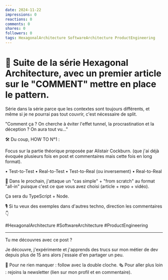 ```yaml
---
date: 2024-11-22
impressions: 0
reactions: 0
comments: 0
shares: 0
followers: 0
tags: HexagonalArchitecture SoftwareArchitecture ProductEngineering
---
```


# 🔁 Suite de la série Hexagonal Architecture, avec un premier article sur le "COMMENT" mettre en place le pattern.

Série dans la série parce que les contextes sont toujours différents, et même si je ne pourrai pas tout couvrir, c'est nécessaire de split.

"Comment ça ? On cherche à éviter l'effet tunnel, la procrastination et la déception ? On aura tout vu..."

🛠️ Du coup, HOW TO N°1 :

Focus sur la partie théorique proposée par Alistair Cockburn.
(que j'ai déjà évoquée plusieurs fois en post et commentaires mais cette fois en long format).

• Test-to-Test
• Real-to-Test
• Test-to-Real
(ou inversement)
• Real-to-Real

🛑 Dans le prochain, j'attaque un "cas simple" + "from scratch" au format "all-in" puisque c'est ce que vous avez choisi (article + repo + vidéo).

Ça sera du TypeScript + Node.

🎙️ Si tu veux des exemples dans d'autres techno, direction les commentaires 👇

#HexagonalArchitecture #SoftwareArchitecture #ProductEngineering

---

Tu me découvres avec ce post ?

Je découvre, j'expérimente et j'apprends des trucs sur mon métier de dev depuis plus de 15 ans alors j'essaie d'en partager un peu.

🔔 Pour ne rien manquer : follow avec la double cloche.
🗞️ Pour aller plus loin : rejoins la newsletter (lien sur mon profil et en commentaire).
